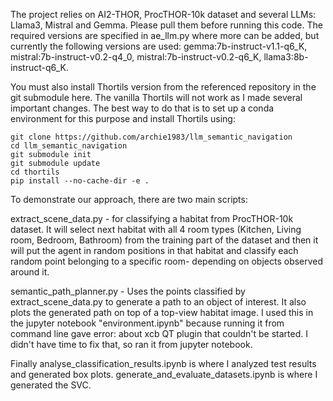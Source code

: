 The project relies on AI2-THOR, ProcTHOR-10k dataset and several LLMs: Llama3, Mistral and Gemma. Please pull them before running this code. The required versions are specified in ae_llm.py where more can be added, but currently the following versions are used: gemma:7b-instruct-v1.1-q6_K, mistral:7b-instruct-v0.2-q4_0, mistral:7b-instruct-v0.2-q6_K, llama3:8b-instruct-q6_K.

You must also install Thortils version from the referenced repository in the git submodule here. The vanilla Thortils will not work as I made several important changes. The best way to do that is to set up a conda environment for this purpose and install Thortils using:

```
git clone https://github.com/archie1983/llm_semantic_navigation
cd llm_semantic_navigation
git submodule init
git submodule update
cd thortils
pip install --no-cache-dir -e .
```

To demonstrate our approach, there are two main scripts:

extract_scene_data.py - for classifying a habitat from ProcTHOR-10k dataset. It will select next habitat with all 4 room types (Kitchen, Living room, Bedroom, Bathroom) from the training part of the dataset and then it will put the agent in random positions in that habitat and classify each random point belonging to a specific room- depending on objects observed around it.

semantic_path_planner.py - Uses the points classified by extract_scene_data.py to generate a path to an object of interest. It also plots the generated path on top of a top-view habitat image. I used this in the jupyter notebook "environment.ipynb" because running it from command line gave error: about xcb QT plugin that couldn't be started. I didn't have time to fix that, so ran it from jupyter notebook.

Finally analyse_classification_results.ipynb is where I analyzed test results and generated box plots.
generate_and_evaluate_datasets.ipynb is where I generated the SVC.
